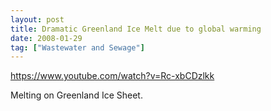 ```yaml
---
layout: post
title: Dramatic Greenland Ice Melt due to global warming
date: 2008-01-29
tag: ["Wastewater and Sewage"]
---
```


https://www.youtube.com/watch?v=Rc-xbCDzlkk  

Melting on Greenland Ice Sheet.